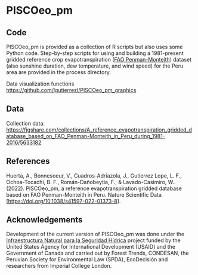 # PISCOeo_pm

## Code
PISCOeo_pm is provided as a collection of R scripts but also uses some Python code. Step-by-step scripts for using and building a 1981-present gridded reference crop evapotranspiration ([FAO Penman-Monteith](http://www.fao.org/3/x0490e/x0490e06.htm)) dataset (also sunshine duration, dew temperature, and wind speed) for the Peru area are provided in the process directory.

Data visualization functions https://github.com/lgutierrezl/PISCOeo_pm_graphics

## Data
Collection data: https://figshare.com/collections/A_reference_evapotranspiration_gridded_database_based_on_FAO_Penman-Monteith_in_Peru_during_1981-2016/5633182

## References
Huerta, A., Bonnesoeur, V., Cuadros-Adriazola, J., Gutierrez Lope, L. F., Ochoa-Tocachi, B. F., Román-Dañobeytia, F., & Lavado-Casimiro, W.. (2022). PISCOeo_pm, a reference evapotranspiration gridded database based on FAO Penman-Monteith in Peru. Nature Scientific Data [https://doi.org/10.1038/s41597-022-01373-8]. 

## Acknowledgements
Development of the current version of PISCOeo_pm was done under the [Infraestructura Natural para la Seguridad Hídrica](https://forest-trends.org/infraestructura-natural-en-peru/) project funded by the United States Agency for International Development (USAID) and the Government of Canada and carried out by Forest Trends, CONDESAN, the Peruvian Society for Environmental Law (SPDA), EcoDecisión and researchers from Imperial College London.
